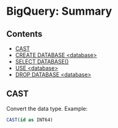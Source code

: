 BigQuery: Summary
================================

## Contents

  - [CAST](#cast)
  - [CREATE DATABASE \<database\>](#create-database-database)
  - [SELECT DATABASE()](#select-database)
  - [USE \<database\>](#use-database)
  - [DROP DATABASE \<database\>](#drop-database-database)


## CAST

Convert the data type.
Example:

```sql
CAST(id as INT64)
```
